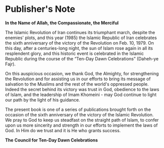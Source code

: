 Publisher's Note
================

**In the Name of Allah, the Compassionate, the Merciful**

The Islamic Revolution of Iran continues its triumphant march, despite
the enemies' plots, and this year (1985) the Islamic Republic of Iran
celebrates the sixth anniversary of the victory of the Revolution on
Feb. 10, 1979. On this day, after a centuries-long night, the sun of
Islam rose again in all its resplendent glory, and this historic event
is celebrated in the Islamic Republic during the course of the “Ten-Day
Dawn Celebrations” (Daheh-ye Fajr).

On this auspicious occasion, we thank God, the Almighty, for
strengthening the Revolution and for assisting us in our efforts to
bring its message of salvation to the Muslims and the rest of the
world's oppressed people. Indeed the secret behind its victory was trust
in God, obedience to the laws of Islam, and the leadership of Imam
Khomeini - may God continue to light our path by the light of his
guidance.

The present book is one of a series of publications brought forth on the
occasion of the sixth anniversary of the victory of the Islamic
Revolution. We pray to God to keep us steadfast on the straight path of
Islam, to confer upon us more sincerity and strength in our efforts to
implement the laws of God. In Him do we trust and it is He who grants
success.

**The** **Council for Ten-Day Dawn Celebrations**


